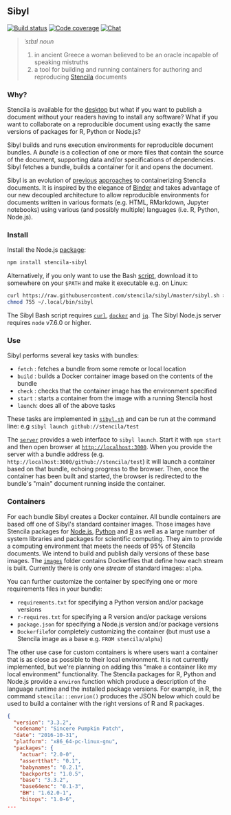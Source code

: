 ## Sibyl

[![Build status](https://travis-ci.org/stencila/sibyl.svg?branch=master)](https://travis-ci.org/stencila/sibyl)
[![Code coverage](https://codecov.io/gh/stencila/sibyl/branch/master/graph/badge.svg)](https://codecov.io/gh/stencila/sibyl)
[![Chat](https://badges.gitter.im/stencila/stencila.svg)](https://gitter.im/stencila/stencila)

> *ˈsɪbɪl* _noun_
> 1. in ancient Greece a woman believed to be an oracle incapable of speaking mistruths
> 2. a tool for building and running containers for authoring and reproducing [Stencila](https://stenci.la) documents

### Why?

Stencila is available for the [desktop](https://github.com/stencila/desktop) but what if you want to publish a document without your readers having to install any software? What if you want to collaborate on a reproducible document using exactly the same versions of packages for R, Python or Node.js?

Sibyl builds and runs execution environments for reproducible document bundles. A *bundle* is a collection of one or more files that contain the source of the document, supporting data and/or specifications of dependencies. Sibyl fetches a bundle, builds a container for it and opens the document.

Sibyl is an evolution of [previous](https://github.com/stencila/stencila/tree/jurassic/docker) [approaches](https://github.com/stencila/hub/tree/077dc00044f010b6d4150e6e0e18823815307e13/worker) to containerizing Stencila documents. It is inspired by the elegance of [Binder](https://github.com/binder-project/binder) and takes advantage of our new decoupled architecture to allow reproducible environments for documents written in various formats (e.g. HTML, RMarkdown, Jupyter notebooks) using various (and possibly multiple) languages (i.e. R, Python, Node.js).

### Install

Install the Node.js [package](https://www.npmjs.com/package/stencila-sibyl):

```sh
npm install stencila-sibyl
```

Alternatively, if you only want to use the Bash [script](https://raw.githubusercontent.com/stencila/sibyl/master/sibyl.sh), download it to somewhere on your `$PATH` and make it executable e.g. on Linux:

```sh
curl https://raw.githubusercontent.com/stencila/sibyl/master/sibyl.sh > ~/.local/bin/sibyl
chmod 755 ~/.local/bin/sibyl
```

The Sibyl Bash script requires [`curl`](https://curl.haxx.se/), [`docker`](https://docs.docker.com/engine/installation/) and [`jq`](https://stedolan.github.io/jq/). The Sibyl Node.js server requires `node` v7.6.0 or higher.

### Use

Sibyl performs several key tasks with bundles:

- `fetch` : fetches a bundle from some remote or local location
- `build` : builds a Docker container image based on the contents of the bundle
- `check` : checks that the container image has the environment specified
- `start` : starts a container from the image with a running Stencila host
- `launch`: does all of the above tasks

These tasks are implemented in [`sibyl.sh`](sibyl.sh) and can be run at the command line: e.g `sibyl launch github://stencila/test`

The [`server`](server/server.js) provides a web interface to `sibyl launch`. Start it with `npm start` and then open browser at [`http://localhost:3000`](http://localhost:3000). When you provide the server with a bundle address (e.g. `http://localhost:3000/github://stencila/test`) it will launch a container based on that bundle, echoing progress to the browser. Then, once the container has been built and started, the browser is redirected to the bundle's "main" document running inside the container.

### Containers

For each bundle Sibyl creates a Docker container. All bundle containers are based off one of Sibyl's standard container images. Those images have Stencila packages for [Node.js](https://github.com/stencila/node), [Python](https://github.com/stencila/python) and [R](https://github.com/stencila/r) as well as a large number of system libraries and packages for scientific computing. They aim to provide a computing environment that meets the needs of 95% of Stencila documents. We intend to build and publish daily versions of these base images. The [`images`](images) folder contains Dockerfiles that define how each stream is built. Currently there is only one *stream* of standard images: `alpha`.

You can further customize the container by specifying one or more requirements files in your bundle:

- `requirements.txt` for specifying a Python version and/or package versions
- `r-requires.txt` for specifying a R version and/or package versions
- `package.json` for specifying a Node.js version and/or package versions
- `Dockerfile`for completely customizing the container (but must use a Stencila image as a base e.g. `FROM stencila/alpha`)

The other use case for custom containers is where users want a container that is as close as possible to their local environment. It is not currently implemented, but we're planning on adding this "make a container like my local environment" functionality. The Stencila packages for R, Python and Node.js provide a `environ` function which produce a description of the language runtime and the installed package versions. For example, in R, the command `stencila:::envrion()` produces the JSON below which could be used to build a container with the right versions of R and R packages.

```json
{
  "version": "3.3.2",
  "codename": "Sincere Pumpkin Patch",
  "date": "2016-10-31",
  "platform": "x86_64-pc-linux-gnu",
  "packages": {
    "actuar": "2.0-0",
    "assertthat": "0.1",
    "babynames": "0.2.1",
    "backports": "1.0.5",
    "base": "3.3.2",
    "base64enc": "0.1-3",
    "BH": "1.62.0-1",
    "bitops": "1.0-6",
...
```